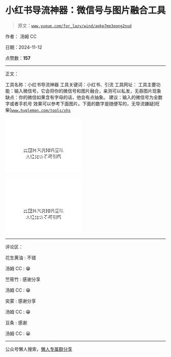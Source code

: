 # 小红书导流神器：微信号与图片融合工具

> 原文：[`www.yuque.com/for_lazy/wind/apkp7me3eong2nud`](https://www.yuque.com/for_lazy/wind/apkp7me3eong2nud)

作者： 汤姆 CC

日期：2024-11-12

点赞数：**157**

* * *

正文：

工具名称：小红书导流神器 工具关键词：小红书、引流 工具网址： 工具主要功能：输入微信号，它会将你的微信号和图片融合，亲测可以私发，无吞图片现象
缺点：你的微信如果含有字母的话，他会有点抽象。 建议：输入的微信号为全数字或者手机号
效果可以参考下面图片。下面的数字是随便写的，无导流嫌疑[旺柴][`www.huglemon.com/tools/xhs`](https://www.huglemon.com/tools/xhs)

![](img/9567ed81db3000fc3a8948af85de5e4e.png "None")

![](img/7f5d237c0c45670783af65f2aa993c14.png "None")

* * *

评论区：

花生黄油 : 不错

汤姆 CC : 😁

竺筱竹 : 感谢分享

汤姆 CC : 😁

奕蒙 : 感谢分享

汤姆 CC : 😁

豆条 : 感谢

汤姆 CC : 😀

* * *

公众号懒人搜索，[懒人专属群分享](https://lazybook.fun/#/blog/group)